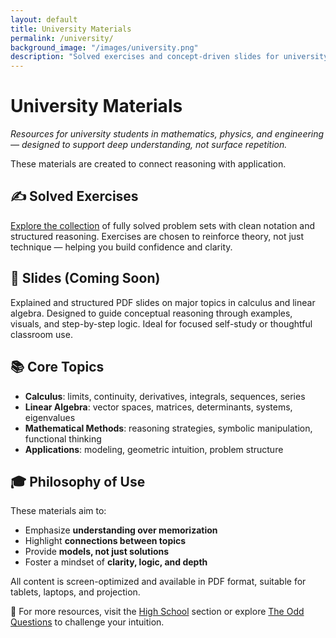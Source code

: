 ```yaml
---
layout: default
title: University Materials
permalink: /university/
background_image: "/images/university.png"
description: "Solved exercises and concept-driven slides for university-level calculus, linear algebra, and more."
---
```



 <h1>University Materials</h1>
 <p><em> Resources for university students in mathematics, physics, and engineering — designed to support deep understanding, not surface repetition.  </em></p>
<div class="content-box">


 These materials are created to connect reasoning with application.

</div>

<div class="content-box">
  <h2>✍️ Solved Exercises</h2>
  <p>
    <a href="/university/solved-exercises/">Explore the collection</a> of fully solved problem sets with clean notation and structured reasoning.  
    Exercises are chosen to reinforce theory, not just technique — helping you build confidence and clarity.
  </p>
</div>

<div class="content-box">
  <h2>🧩 Slides (Coming Soon)</h2>
  <p>
    Explained and structured PDF slides on major topics in calculus and linear algebra.  
    Designed to guide conceptual reasoning through examples, visuals, and step-by-step logic.  
    Ideal for focused self-study or thoughtful classroom use.
  </p>
</div>



<div class="content-box">
  <h2>📚 Core Topics</h2>
  <ul>
    <li><strong>Calculus</strong>: limits, continuity, derivatives, integrals, sequences, series</li>
    <li><strong>Linear Algebra</strong>: vector spaces, matrices, determinants, systems, eigenvalues</li>
    <li><strong>Mathematical Methods</strong>: reasoning strategies, symbolic manipulation, functional thinking</li>
    <li><strong>Applications</strong>: modeling, geometric intuition, problem structure</li>
  </ul>
</div>

<div class="content-box">
  <h2>🎓 Philosophy of Use</h2>
  <p>
    These materials aim to:
  </p>
  <ul>
    <li>Emphasize <strong>understanding over memorization</strong></li>
    <li>Highlight <strong>connections between topics</strong></li>
    <li>Provide <strong>models, not just solutions</strong></li>
    <li>Foster a mindset of <strong>clarity, logic, and depth</strong></li>
  </ul>
  <p>
    All content is screen-optimized and available in PDF format, suitable for tablets, laptops, and projection.
  </p>
</div>

<div class="content-box">
  <p>
    📎 For more resources, visit the <a href="/high-school/">High School</a> section or explore <a href="/odd-questions/">The Odd Questions</a> to challenge your intuition.
  </p>
</div>